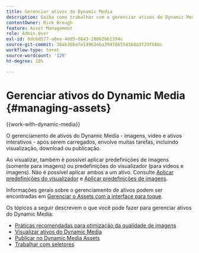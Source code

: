 ```yaml
---
title: Gerenciar ativos do Dynamic Media
description: Saiba como trabalhar com e gerenciar ativos do Dynamic Media usando fluxos de trabalho, como visualização, download ou publicação.
contentOwner: Rick Brough
feature: Asset Management
role: Admin,User
exl-id: 0dc6d577-a8ee-4dd5-8643-28862bb1394c
source-git-commit: 36ab36ba7e14962eba3947865545b8a3f29f6bbc
workflow-type: tm+mt
source-wordcount: '128'
ht-degree: 18%

---
```


# Gerenciar ativos do Dynamic Media {#managing-assets}

{{work-with-dynamic-media}}

O gerenciamento de ativos do Dynamic Media - imagens, vídeo e ativos interativos - após serem carregados, envolve muitas tarefas, incluindo visualização, download ou publicação.

Ao visualizar, também é possível aplicar predefinições de imagens (somente para imagens) ou predefinições do visualizador (para vídeos e imagens). Não é possível aplicar ambos a um ativo. Consulte [Aplicar predefinições do visualizador](viewer-presets.md) e [Aplicar predefinições de imagens](image-presets.md).

Informações gerais sobre o gerenciamento de ativos podem ser encontradas em [Gerenciar o Assets com a interface para toque](/help/assets/manage-digital-assets.md).

Os tópicos a seguir descrevem o que você pode fazer para gerenciar ativos do Dynamic Media:

* [Práticas recomendadas para otimização da qualidade de imagens](best-practices-for-optimizing-the-quality-of-your-images.md)
* [Visualizar ativos do Dynamic Media](previewing-assets.md)
* [Publicar no Dynamic Media Assets](publishing-dynamicmedia-assets.md)
* [Trabalhar com seletores](working-with-selectors.md)
